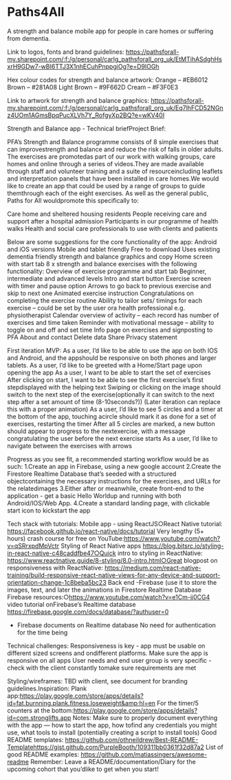 # Paths4All
A strength and balance mobile app for people in care homes or suffering from dementia.

Link to logos, fonts and brand guidelines:
https://pathsforall-my.sharepoint.com/:f:/g/personal/carlg_pathsforall_org_uk/EtMTihASdghHsxrH9GDw7-wBI6TTJ3X1nhECuhPnppgiOg?e=D9lOGh

Hex colour codes for strength and balance artwork:
Orange – #EB6012
Brown – #281A08
Light Brown – #9F662D
Cream – #F3F0E3

Link to artwork for strength and balance graphics:
https://pathsforall-my.sharepoint.com/:f:/g/personal/carlg_pathsforall_org_uk/Eq7lhFCD52NGnz4UOm1AGmsBpqPucXLVh7Y_RofgyXp2BQ?e=wKV40I

Strength and Balance app - Technical briefProject Brief:

PFA’s Strength and Balance programme consists of 8 simple exercises that can improvestrength and balance and reduce the risk of falls in older adults. The exercises are promotedas part of our work with walking groups, care homes and online through a series of videos.They are made available through staff and volunteer training and a suite of resourceincluding leaflets and interpretation panels that have been installed in care homes.We would like to create an app that could be used by a range of groups to guide themthrough each of the eight exercises. As well as the general public, Paths for All wouldpromote this specifically to:

Care home and sheltered housing residents
People receiving care and support after a hospital admission
Participants in our programme of health walks
Health and social care professionals to use with clients and patients

Below are some suggestions for the core functionality of the app:
Android and iOS versions
Mobile and tablet friendly
Free to download
Uses existing dementia friendly strength and balance graphics and copy
Home screen with start tab
8 x strength and balance exercises with the following functionality:
  Overview of exercise programme and start tab
  Beginner, intermediate and advanced levels
  Intro and start button
  Exercise screen with timer and pause option
  Arrows to go back to previous exercise and skip to next one
  Animated exercise instruction
  Congratulations on completing the exercise routine
  Ability to tailor sets/ timings for each exercise – could be set by the user ora health professional e.g. physiotherapist
Calendar overview of activity – each record has number of exercises and time
taken
Reminder with motivational message – ability to toggle on and off and set time
Info page on exercises and signposting to PFA
About and contact
Delete data
Share
Privacy statement

First iteration MVP:
As a user, I’d like to be able to use the app on both IOS and Android, and the appshould be responsive on both phones and larger tablets.
As a user, I’d like to be greeted with a Home/Start page upon opening the app
As a user, I want to be able to start the set of exercises
After clicking on start, I want to be able to see the first exercise’s first stepdisplayed with the helping text
Swiping or clicking on the image should switch to the next step of the exercise(optionally it can switch to the next step after a set amount of time (8-10seconds?))
(Later iteration can replace this with a proper animation)
As a user, I’d like to see 5 circles and a timer at the bottom of the app, touching acircle should mark it as done for a set of exercises, restarting the timer
After all 5 circles are marked, a new button should appear to progress to the nextexercise, with a message congratulating the user before the next exercise starts
As a user, I’d like to navigate between the exercises with arrows

Progress as you see fit, a recommended starting workflow would be as such:
1.Create an app in Firebase, using a new google account
2.Create the Firestore Realtime Database that’s seeded with a structured objectcontaining the necessary instructions for the exercises, and URLs for the relatedimages
3.Either after or meanwhile, create front-end to the application - get a basic Hello Worldup and running with both Android/IOS/Web App.
4.Create a standard landing page, with clickable start icon to kickstart the app

Tech stack with tutorials:
Mobile app - using ReactJS○React Native tutorial: https://facebook.github.io/react-native/docs/tutorial
Very lengthy (5+ hours) crash course for free on YouTube:https://www.youtube.com/watch?v=qSRrxpdMpVctr
Styling of React Native apps
https://blog.bitsrc.io/styling-in-react-native-c48caddfbe47○Quick 
intro to styling in ReactNative:
https://www.reactnative.guide/8-styling/8.0-intro.html○Great 
blogpost on responsiveness with ReactNative:
https://medium.com/react-native-training/build-responsive-react-native-views-for-any-device-and-support-orientation-change-1c8beba5bc23
Back end -Firebase (use it to store the images, text, and later the animations in Firestore Realtime Database
Firebase resources:○https://www.youtube.com/watch?v=e1Cm-jj0CG4
video tutorial onFirebase’s Realtime database
https://firebase.google.com/docs/database/?authuser=0
- Firebase documents on Realtime database
No need for authentication for the time being

Technical challenges:
Responsiveness is key - app must be usable on different sized screens and ondifferent platforms. Make sure the app is responsive on all apps
User needs and end user group is very specific - check with the client constantly tomake sure requirements are met

Styling/wireframes:
TBD with client, see document for branding guidelines.Inspiration:
Plank app:https://play.google.com/store/apps/details?id=fat.burnning.plank.fitness.loseweight&amp;hl=en
For the timer/5 counters at the bottom:https://play.google.com/store/apps/details?id=com.stronglifts.app
Notes: Make sure to properly document everything with the app — how to start the app, how tofind any credentials you might use, what tools to install (potentially creating a script to install tools)
Good README templates:
https://github.com/othneildrew/Best-README-Templatehttps://gist.github.com/PurpleBooth/109311bb0361f32d87a2
List of good README examples:
https://github.com/matiassingers/awesome-readme
Remember: Leave a README/documentation/Diary for the upcoming cohort that you’dlike to get when you start!
